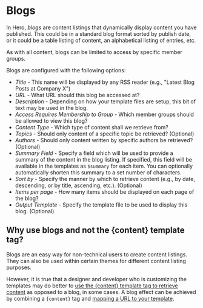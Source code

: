 # Blogs

In Hero, *blogs* are content listings that dynamically display content you have published.  This could be in a standard blog format sorted by publish date, or it could be a table listing of content, an alphabetical listing of entries, etc.

As with all content, blogs can be limited to access by specific member groups.

Blogs are configured with the following options:

* *Title* - This name will be displayed by any RSS reader (e.g., "Latest Blog Posts at Company X")
* *URL* - What URL should this blog be accessed at?
* *Description* - Depending on how your template files are setup, this bit of text may be used in the blog.
* *Access Requires Membership to Group* - Which member groups should be allowed to view this blog?
* *Content Type* - Which type of content shall we retrieve from?
* *Topics* - Should only content of a specific topic be retrieved?  (Optional)
* *Authors* - Should only content written by specific authors be retrieved?  (Optional)
* *Summary Field* - Specify a field which will be used to provide a summary of the content in the blog listing.  If specified, this field will be available in the templates as `$summary` for each item.  You can optionally automatically shorten this summary to a set number of characters.
* *Sort by* - Specify the manner by which to retrieve content (e.g., by date, descending, or by title, ascending, etc.).  (Optional)
* *Items per page* - How many items should be displayed on each page of the blog?
* *Output Template* - Specify the template file to be used to display this blog. (Optional)

## Why use blogs and not the {content} template tag?

Blogs are an easy way for non-technical users to create content listings.  They can also be used within certain themes for different content listing purposes.

However, it is true that a designer and developer who is customizing the templates may do better to [use the {content} template tag to retrieve content](/docs/designers/reference/publish) as opposed to a blog, in some cases.  A blog effect can be achieved by combining a `{content}` tag and [mapping a URL to your template](/docs/designers/mapping_urls).